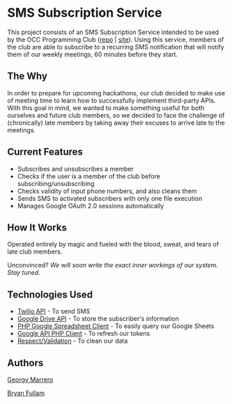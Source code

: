 <h1>SMS Subscription Service</h1>

This project consists of an SMS Subscription Service intended to be used by the OCC Programming Club (<a href="https://github.com/occprogramming">repo</a> | <a href="https://occprogramming.club">site</a>). Using this service, members of the club are able to subscribe to a recurring SMS notification that will notify them of our weekly meetings, 60 minutes before they start.
  
<h2>The Why</h2>

In order to prepare for upcoming hackathons, our club decided to make use of meeting time to learn how to successfully implement third-party APIs. With this goal in mind, we wanted to make something useful for both ourselves and future club members, so we decided to face the challenge of (chronically) late members by taking away their excuses to arrive late to the meetings.
  
<h2>Current Features</h2>

  <ul>
    <li>Subscribes and unsubscribes a member</li>
    <li>Checks if the user is a member of the club before subscribing/unsubscribing</li>
    <li>Checks validity of input phone numbers, and also cleans them</li>
    <li>Sends SMS to activated subscribers with only one file execution</li>
    <li>Manages Google OAuth 2.0 sessions automatically</li>
  </ul>
  
<h2>How It Works</h2>

  Operated entirely by magic and fueled with the blood, sweat, and tears of late club members.
  
  Unconvinced? <i> We will soon write the exact inner workings of our system. Stay tuned.</i>

<h2>Technologies Used</h2>

  <ul>
    <li><a href="https://www.twilio.com">Twilio API</a> - To send SMS</li>
    <li><a href="https://developers.google.com/drive/">Google Drive API</a> - To store the subscriber's information</li>
    <li><a href="https://github.com/asimlqt/php-google-spreadsheet-client">PHP Google Spreadsheet Client</a> - To easily query our Google Sheets</li>
    <li><a href="https://github.com/google/google-api-php-client">Google API PHP Client</a> - To refresh our tokens</li>
    <li><a href="https://github.com/Respect/Validation">Respect/Validation</a> - To clean our data</li>
  </ul>
  
<h2>Authors</h2>

<a href="https://github.com/georgymh/">Georgy Marrero</a>

<a href="https://github.com/bfullam/">Bryan Fullam</a>
